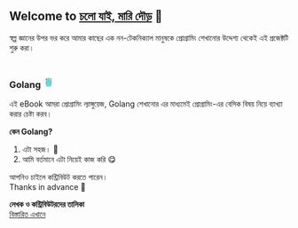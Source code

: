 ## Welcome to [চলো যাই, মারি দৌড়](https://github.com/nahK994/adda-with-pc) 🚀

স্বল্প জ্ঞানের উপর ভর করে আমার কাছের এক নন-টেকনিক্যাল মানুষকে প্রোগ্রামিং শেখানোর উদ্দেশ্য থেকেই এই প্রজেক্টটি শুরু করা।

### Golang <img src="./go-logo.jpg" width="20" height="20" style="margin-top:20px;">
এই eBook আমরা প্রোগ্রামিং ল্যাঙ্গুয়েজ, Golang শেখানোর এর মাধ্যমেই প্রোগ্রামিং-এর বেসিক বিষয় নিয়ে ব্যাখ্যা করার চেষ্টা করব।

**কেন Golang?**
1. এটা সহজ। 🐹
2. আমি বর্তমানে এটা নিয়েই কাজ করি 😋

আপনিও চাইলে কন্ট্রিবিউট করতে পারেন।
<br>Thanks in advance 🤗

**লেখক ও কন্ট্রিবিউটরদের তালিকা**  
[বিস্তারিত এখানে](https://github.com/nahK994/lets-go/graphs/contributors?type=a)
